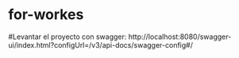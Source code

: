 # for-workes

#Levantar el proyecto con swagger: http://localhost:8080/swagger-ui/index.html?configUrl=/v3/api-docs/swagger-config#/
